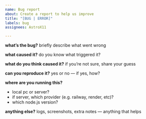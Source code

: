```yaml
---
name: Bug report
about: Create a report to help us improve
title: "[BUG | ERROR]"
labels: bug
assignees: AstroX11

---
```


**what’s the bug?**
briefly describe what went wrong

**what caused it?**
do you know what triggered it?

**what do you think caused it?**
if you’re not sure, share your guess

**can you reproduce it?**
yes or no — if yes, how?

**where are you running this?**

* local pc or server?
* if server, which provider (e.g. railway, render, etc)?
* which node.js version?

**anything else?**
logs, screenshots, extra notes — anything that helps
